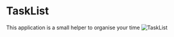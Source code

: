 # TaskList
This application is a small helper to organise your time 
![TaskList](https://github.com/Lisabessa/TaskList/assets/75796619/8e28abb6-34c0-4dba-b478-65f3fcc2cbdc)
